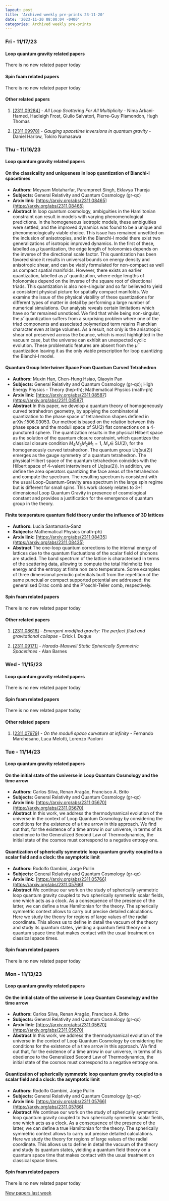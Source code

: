 ```yaml
---
layout: post
title: 'Archived weekly pre-prints 23-11-20'
date: '2023-11-20 08:00:04 -0400'
categories: Archived weekly pre-prints
---
```



### Fri - 11/17/23

#### Loop quantum gravity related papers

There is no new related paper today 

#### Spin foam related papers

There is no new related paper today 



#### Other related papers

1. [[2311.09284]](https://arxiv.org/abs/2311.09284) - *All Loop Scattering For All Multiplicity* - Nima Arkani-Hamed, Hadleigh Frost, Giulio Salvatori, Pierre-Guy Plamondon, Hugh Thomas

1. [[2311.09978]](https://arxiv.org/abs/2311.09978) - *Gauging spacetime inversions in quantum gravity* - Daniel Harlow, Tokiro Numasawa



### Thu - 11/16/23

#### Loop quantum gravity related papers

#### **On the classicality and uniqueness in loop quantization of Bianchi-I  spacetimes**
 - **Authors:** Meysam Motaharfar, Parampreet Singh, Eklavya Thareja
 - **Subjects:** General Relativity and Quantum Cosmology (gr-qc)
 - **Arxiv link:** [https://arxiv.org/abs/2311.08465](https://arxiv.org/abs/2311.08465)
 - **Abstract**
 In loop quantum cosmology, ambiguities in the Hamiltonian constraint can result in models with varying phenomenological predictions. In the homogeneous isotropic models, these ambiguities were settled, and the improved dynamics was found to be a unique and phenomenologically viable choice. This issue has remained unsettled on the inclusion of anisotropies, and in the Bianchi-I model there exist two generalizations of isotropic improved dynamics. In the first of these, labelled as $\bar \mu$ quantization, the edge length of holonomies depends on the inverse of the directional scale factor. This quantization has been favored since it results in universal bounds on energy density and anisotropic shear, and can be viably formulated for non-compact as well as compact spatial manifolds. However, there exists an earlier quantization, labelled as $\bar \mu'$ quantization, where edge lengths of holonomies depend on the inverse of the square root of directional triads. This quantization is also non-singular and so far believed to yield a consistent physical picture for spatially compact manifolds. We examine the issue of the physical viability of these quantizations for different types of matter in detail by performing a large number of numerical simulations. Our analysis reveals certain limitations which have so far remained unnoticed. We find that while being non-singular, the $\bar \mu'$ quantization suffers from a surprising problem where one of the triad components and associated polymerized term retains Planckian character even at large volumes. As a result, not only is the anisotropic shear not preserved across the bounce, which is most highlighted in the vacuum case, but the universe can exhibit an unexpected cyclic evolution. These problematic features are absent from the $\bar \mu$ quantization leaving it as the only viable prescription for loop quantizing the Bianchi-I model. 

#### **Quantum Group Intertwiner Space From Quantum Curved Tetrahedron**
 - **Authors:** Muxin Han, Chen-Hung Hsiao, Qiaoyin Pan
 - **Subjects:** General Relativity and Quantum Cosmology (gr-qc); High Energy Physics - Theory (hep-th); Mathematical Physics (math-ph)
 - **Arxiv link:** [https://arxiv.org/abs/2311.08587](https://arxiv.org/abs/2311.08587)
 - **Abstract**
 In this paper, we develop a quantum theory of homogeneously curved tetrahedron geometry, by applying the combinatorial quantization to the phase space of tetrahedron shapes defined in arXiv:1506.03053. Our method is based on the relation between this phase space and the moduli space of SU(2) flat connections on a 4-punctured sphere. The quantization results in the physical Hilbert space as the solution of the quantum closure constraint, which quantizes the classical closure condition $M_4M_3M_2M_1=1$, $M_\nu\in$ SU(2), for the homogeneously curved tetrahedron. The quantum group Uq(su(2)) emerges as the gauge symmetry of a quantum tetrahedron. The physical Hilbert space of the quantum tetrahedron coincides with the Hilbert space of 4-valent intertwiners of Uq(su(2)). In addition, we define the area operators quantizing the face areas of the tetrahedron and compute the spectrum. The resulting spectrum is consistent with the usual Loop-Quantum-Gravity area spectrum in the large spin regime but is different for small spins. This work closely relates to 3+1 dimensional Loop Quantum Gravity in presence of cosmological constant and provides a justification for the emergence of quantum group in the theory. 

#### **Finite temperature quantum field theory under the influence of 3D  lattices**
 - **Authors:** Lucia Santamaria-Sanz
 - **Subjects:** Mathematical Physics (math-ph)
 - **Arxiv link:** [https://arxiv.org/abs/2311.08435](https://arxiv.org/abs/2311.08435)
 - **Abstract**
 The one-loop quantum corrections to the internal energy of lattices due to the quantum fluctuations of the scalar field of phonons are studied. The band spectrum of the lattice is characterised in terms of the scattering data, allowing to compute the total Helmholtz free energy and the entropy at finite non zero temperature. Some examples of three dimensional periodic potentials built from the repetition of the same punctual or compact supported potential are addressed: the generalised Dirac comb and the P\"oschl-Teller comb, respectively. 

#### Spin foam related papers

There is no new related paper today 



#### Other related papers

1. [[2311.08616]](https://arxiv.org/abs/2311.08616) - *Emergent modified gravity: The perfect fluid and gravitational collapse* - Erick I. Duque

1. [[2311.09171]](https://arxiv.org/abs/2311.09171) - *Harada-Maxwell Static Spherically Symmetric Spacetimes* - Alan Barnes



### Wed - 11/15/23

#### Loop quantum gravity related papers

There is no new related paper today 

#### Spin foam related papers

There is no new related paper today 



#### Other related papers

1. [[2311.07979]](https://arxiv.org/abs/2311.07979) - *On the moduli space curvature at infinity* - Fernando Marchesano, Luca Melotti, Lorenzo Paoloni



### Tue - 11/14/23

#### Loop quantum gravity related papers

#### **On the initial state of the universe in Loop Quantum Cosmology and the  time arrow**
 - **Authors:** Carlos Silva, Renan Aragão, Francisco A. Brito
 - **Subjects:** General Relativity and Quantum Cosmology (gr-qc)
 - **Arxiv link:** [https://arxiv.org/abs/2311.05670](https://arxiv.org/abs/2311.05670)
 - **Abstract**
 In this work, we address the thermodynamical evolution of the universe in the context of Loop Quantum Cosmology by considering the conditions for the existence of a time arrow in this approach. We find out that, for the existence of a time arrow in our universe, in terms of its obedience to the Generalized Second Law of Thermodynamics, the initial state of the cosmos must correspond to a negative entropy one. 

#### **Quantization of spherically symmetric loop quantum gravity coupled to a  scalar field and a clock: the asymptotic limit**
 - **Authors:** Rodolfo Gambini, Jorge Pullin
 - **Subjects:** General Relativity and Quantum Cosmology (gr-qc)
 - **Arxiv link:** [https://arxiv.org/abs/2311.05766](https://arxiv.org/abs/2311.05766)
 - **Abstract**
 We continue our work on the study of spherically symmetric loop quantum gravity coupled to two spherically symmetric scalar fields, one which acts as a clock. As a consequence of the presence of the latter, we can define a true Hamiltonian for the theory. The spherically symmetric context allows to carry out precise detailed calculations. Here we study the theory for regions of large values of the radial coordinate. This allows us to define in detail the vacuum of the theory and study its quantum states, yielding a quantum field theory on a quantum space time that makes contact with the usual treatment on classical space times. 

#### Spin foam related papers

There is no new related paper today 

### Mon - 11/13/23

#### Loop quantum gravity related papers

#### **On the initial state of the universe in Loop Quantum Cosmology and the  time arrow**
 - **Authors:** Carlos Silva, Renan Aragão, Francisco A. Brito
 - **Subjects:** General Relativity and Quantum Cosmology (gr-qc)
 - **Arxiv link:** [https://arxiv.org/abs/2311.05670](https://arxiv.org/abs/2311.05670)
 - **Abstract**
 In this work, we address the thermodynamical evolution of the universe in the context of Loop Quantum Cosmology by considering the conditions for the existence of a time arrow in this approach. We find out that, for the existence of a time arrow in our universe, in terms of its obedience to the Generalized Second Law of Thermodynamics, the initial state of the cosmos must correspond to a negative entropy one. 

#### **Quantization of spherically symmetric loop quantum gravity coupled to a  scalar field and a clock: the asymptotic limit**
 - **Authors:** Rodolfo Gambini, Jorge Pullin
 - **Subjects:** General Relativity and Quantum Cosmology (gr-qc)
 - **Arxiv link:** [https://arxiv.org/abs/2311.05766](https://arxiv.org/abs/2311.05766)
 - **Abstract**
 We continue our work on the study of spherically symmetric loop quantum gravity coupled to two spherically symmetric scalar fields, one which acts as a clock. As a consequence of the presence of the latter, we can define a true Hamiltonian for the theory. The spherically symmetric context allows to carry out precise detailed calculations. Here we study the theory for regions of large values of the radial coordinate. This allows us to define in detail the vacuum of the theory and study its quantum states, yielding a quantum field theory on a quantum space time that makes contact with the usual treatment on classical space times. 

#### Spin foam related papers

There is no new related paper today 




[New papers last week]({{site.url}}/archived/weekly/pre-prints/2023/11/13/archived_weekly_papers.html)